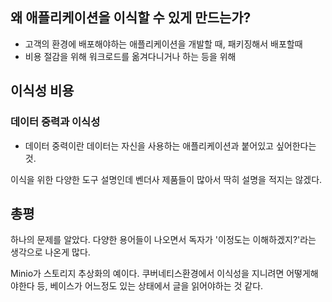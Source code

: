 ## 왜 애플리케이션을 이식할 수 있게 만드는가?

- 고객의 환경에 배포해야하는 애플리케이션을 개발할 때, 패키징해서 배포할때
- 비용 절감을 위해 워크로드를 옮겨다니거나 하는 등을 위해

## 이식성 비용

### 데이터 중력과 이식성
- 데이터 중력이란 데이터는 자신을 사용하는 애플리케이션과 붙어있고 싶어한다는 것.

이식을 위한 다양한 도구 설명인데 벤더사 제품들이 많아서 딱히 설명을 적지는 않겠다.

## 총평

하나의 문제를 알았다. 다양한 용어들이 나오면서 독자가 '이정도는 이해하겠지?'라는 생각으로 나온게 많다.

Minio가 스토리지 추상화의 예이다. 쿠버네티스환경에서 이식성을 지니려면 어떻게해야한다 등, 베이스가 어느정도 있는 상태에서 글을 읽어야하는 것 같다.

